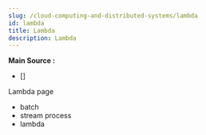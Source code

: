 ```yaml
---
slug: /cloud-computing-and-distributed-systems/lambda
id: lambda
title: Lambda
description: Lambda
---
```


**Main Source :**

- []

Lambda page

- batch
- stream process
- lambda
